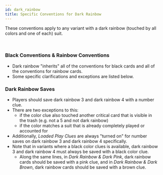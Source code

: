 ```yaml
---
id: dark_rainbow
title: Specific Conventions for Dark Rainbow
---
```


These conventions apply to any variant with a dark rainbow (touched by all colors and one of each) suit.

<br />

### Black Conventions & Rainbow Conventions

- Dark rainbow "inherits" all of the conventions for black cards and all of the conventions for rainbow cards.
- Some specific clarifications and exceptions are listed below.

### Dark Rainbow Saves

- Players should save dark rainbow 3 and dark rainbow 4 with a number clue.
- There are two exceptions to this:
  - if the color clue also touched another critical card that is visible in the trash (e.g. not a 5 and not dark rainbow)
  - if the color matches a suit that is already completely played or accounted for
- Additionally, *Loaded Play Clues* are always "turned on" for number saves on dark rainbow 3 and dark rainbow 4 specifically.
- Note that in variants where a black color clues is available, dark rainbow 3 and dark rainbow 4 must always be saved with a black color clue.
  - Along the same lines, in *Dark Rainbow & Dark Pink*, dark rainbow cards should be saved with a pink clue, and in *Dark Rainbow & Dark Brown*, dark rainbow cards should be saved with a brown clue.
